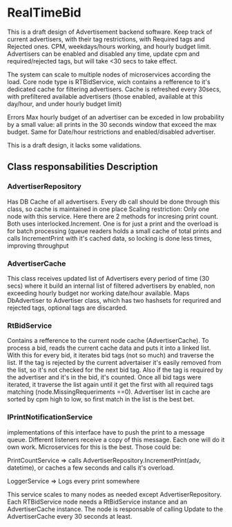 # RealTimeBid

This is a draft design of Advertisement backend software. Keep track of current advertisers, with their tag restrictions, with Required tags and Rejected ones. CPM, weekdays/hours working, and hourly budget limit. Advertisers can be enabled and disabled any time, update cpm and required/rejected tags, but will take <30 secs to take effect.

The system can scale to multiple nodes of microservices according the load.
Core node type is RTBidService, wich contains a refference to it's dedicated cache for filtering advertisers. Cache is refreshed every 30secs, with prefiltered available advertisers (those enabled, available at this day/hour, and under hourly budget limit)

Errors
Max hourly budget of an advertiser can be exceded in low probability by a small value: all prints in the 30 seconds window that exceed the max budget.
Same for Date/hour restrictions and enabled/disabled advertiser.

This is a draft design, it lacks some validations.

## Class responsabilities Description

### AdvertiserRepository
Has DB Cache of all advertisers. Every db call should be done through this class, so cache is maintained in one place
Scaling restriction: Only one node with this service.
Here there are 2 methods for incresing print count. Both uses interlocked.Increment. One is for just a print and the overload is for batch processing (queue readers holds a small cache of total prints and calls IncrementPrint with it's cached data, so locking is done less times, improving throughput

### AdvertiserCache
This class receives updated list of Advertisers every period of time (30 secs) where it build an internal list of filtered advertisers by enabled, non exceeding hourly budget nor working date/hour available. 
Maps DbAdvertiser to Advertiser class, which has two hashsets for requrired and rejected tags, optional tags are discarded.

### RtBidService
Contains a refference to the current node cache (AdvertiserCache). To process a bid, reads the current cache data and puts it into a linked list. With this for every bid, it iterates bid tags (not so much) and traverse the list. If the tag is rejected by the current advertaiser it's easily removed from the list, so it's not checked for the next bid tag. Also if the tag is required by the advertiser and it's in the bid, it's counted.
Once all bid tags were iterated, it traverse the list again until it get the first with all required tags matching (node.MissingRequeriments ==0). Advertiser list in cache are sorted by cpm high to low, so first match in the list is the best bet.

### IPrintNotificationService

implementations of this interface have to push the print to a message queue. Different listeners receive a copy of this message. Each one will do it own work. Microservices for this is the best.
Those could be:

PrintCountService => calls AdvertiserRepository.IncrementPrint(adv, datetime), or caches a few seconds and calls it's overload.

LoggerService => Logs every print somewhere


This service scales to many nodes as needed except AdvertiserRepository. Each RTBidService node needs a RtBidService instance and an AdvertiserCache instance. The node is responsable of calling Update to the AdvertiserCache every 30 seconds at least.



